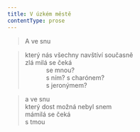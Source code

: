 ```yaml
---
title: V úzkém městě
contentType: prose
---
```


<section>

> A ve snu

</section>

<section>

> který nás všechny navštíví současně  
> zlá milá se čeká  
>             se mnou?  
>             s ním? s charónem?  
>             s jeronýmem?

</section>

<section>

> a ve snu  
> který dost možná nebyl snem  
> mámilá se čeká  
> s tmou

</section>
